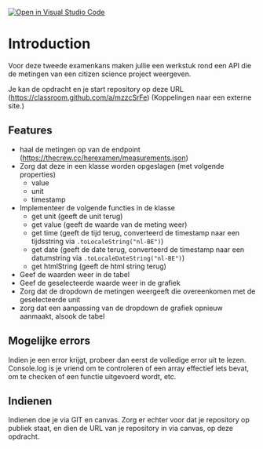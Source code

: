[![Open in Visual Studio Code](https://classroom.github.com/assets/open-in-vscode-c66648af7eb3fe8bc4f294546bfd86ef473780cde1dea487d3c4ff354943c9ae.svg)](https://classroom.github.com/online_ide?assignment_repo_id=8180169&assignment_repo_type=AssignmentRepo)
# Introduction

Voor deze tweede examenkans maken jullie een werkstuk rond een API die de metingen van een citizen science project weergeven. 

Je kan de opdracht en je start repository op deze URL (https://classroom.github.com/a/mzzcSrFe) (Koppelingen naar een externe site.)

## Features

* haal de metingen op van de endpoint (https://thecrew.cc/herexamen/measurements.json)
* Zorg dat deze in een klasse worden opgeslagen (met volgende properties)
  * value 
  * unit
  * timestamp
* Implementeer de volgende functies in de klasse
  * get unit (geeft de unit terug)
  * get value (geeft de waarde van de meting weer)
  * get time (geeft de tijd terug, converteerd de timestamp naar een tijdsstring via `.toLocaleString("nl-BE")`)
  * get date (geeft de date terug, converteerd de timestamp naar een datumstring via `.toLocaleDateString("nl-BE")`)
  * get htmlString (geeft de html string terug)
* Geef de waarden weer in de tabel
* Geef de geselecteerde waarde weer in de grafiek
* Zorg dat de dropdown de metingen weergeeft die overeenkomen met de geselecteerde unit
* zorg dat een aanpassing van de dropdown de grafiek opnieuw aanmaakt, alsook de tabel

## Mogelijke errors
Indien je een error krijgt, probeer dan eerst de volledige error uit te lezen. Console.log is je vriend om te controleren of een array effectief iets bevat, om te checken of een functie uitgevoerd wordt, etc.

## Indienen
Indienen doe je via GIT en canvas. Zorg er echter voor dat je repository op publiek staat, en dien de URL van je repository in via canvas, op deze opdracht.